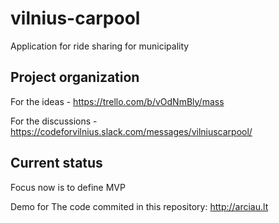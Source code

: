 # vilnius-carpool

Application for ride sharing for municipality

## Project organization 
For the ideas - https://trello.com/b/vOdNmBly/mass

For the discussions - https://codeforvilnius.slack.com/messages/vilniuscarpool/

## Current status
Focus now is to define MVP

Demo for The code commited in this repository: http://arciau.lt
